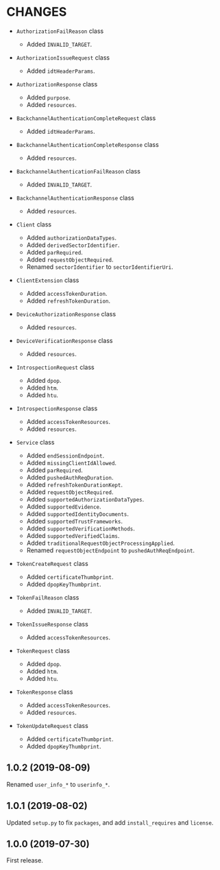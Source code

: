 CHANGES
=======

- `AuthorizationFailReason` class
    * Added `INVALID_TARGET`.

- `AuthorizationIssueRequest` class
    * Added `idtHeaderParams`.

- `AuthorizationResponse` class
    * Added `purpose`.
    * Added `resources`.

- `BackchannelAuthenticationCompleteRequest` class
    * Added `idtHeaderParams`.

- `BackchannelAuthenticationCompleteResponse` class
    * Added `resources`.

- `BackchannelAuthenticationFailReason` class
    * Added `INVALID_TARGET`.

- `BackchannelAuthenticationResponse` class
    * Added `resources`.

- `Client` class
    * Added `authorizationDataTypes`.
    * Added `derivedSectorIdentifier`.
    * Added `parRequired`.
    * Added `requestObjectRequired`.
    * Renamed `sectorIdentifier` to `sectorIdentifierUri`.

- `ClientExtension` class
    * Added `accessTokenDuration`.
    * Added `refreshTokenDuration`.

- `DeviceAuthorizationResponse` class
    * Added `resources`.

- `DeviceVerificationResponse` class
    * Added `resources`.

- `IntrospectionRequest` class
    * Added `dpop`.
    * Added `htm`.
    * Added `htu`.

- `IntrospectionResponse` class
    * Added `accessTokenResources`.
    * Added `resources`.

- `Service` class
    * Added `endSessionEndpoint`.
    * Added `missingClientIdAllowed`.
    * Added `parRequired`.
    * Added `pushedAuthReqDuration`.
    * Added `refreshTokenDurationKept`.
    * Added `requestObjectRequired`.
    * Added `supportedAuthorizationDataTypes`.
    * Added `supportedEvidence`.
    * Added `supportedIdentityDocuments`.
    * Added `supportedTrustFrameworks`.
    * Added `supportedVerificationMethods`.
    * Added `supportedVerifiedClaims`.
    * Added `traditionalRequestObjectProcessingApplied`.
    * Renamed `requestObjectEndpoint` to `pushedAuthReqEndpoint`.

- `TokenCreateRequest` class
    * Added `certificateThumbprint`.
    * Added `dpopKeyThumbprint`.

- `TokenFailReason` class
    * Added `INVALID_TARGET`.

- `TokenIssueResponse` class
    * Added `accessTokenResources`.

- `TokenRequest` class
    * Added `dpop`.
    * Added `htm`.
    * Added `htu`.

- `TokenResponse` class
    * Added `accessTokenResources`.
    * Added `resources`.

- `TokenUpdateRequest` class
    * Added `certificateThumbprint`.
    * Added `dpopKeyThumbprint`.


1.0.2 (2019-08-09)
------------------

Renamed `user_info_*` to `userinfo_*`.


1.0.1 (2019-08-02)
------------------

Updated `setup.py` to fix `packages`, and add `install_requires` and `license`.


1.0.0 (2019-07-30)
------------------

First release.
